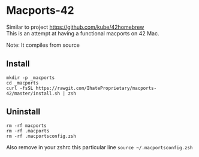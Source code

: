 # Macports-42

Similar to project https://github.com/kube/42homebrew \
This is an attempt at having a functional macports on 42 Mac.

Note: It compiles from source

## Install

```
mkdir -p _macports
cd _macports
curl -fsSL https://rawgit.com/IhateProprietary/macports-42/master/install.sh | zsh
````

## Uninstall

```
rm -rf macports
rm -rf .macports
rm -rf .macportsconfig.zsh
```
Also remove in your zshrc this particular line `source ~/.macportsconfig.zsh`
